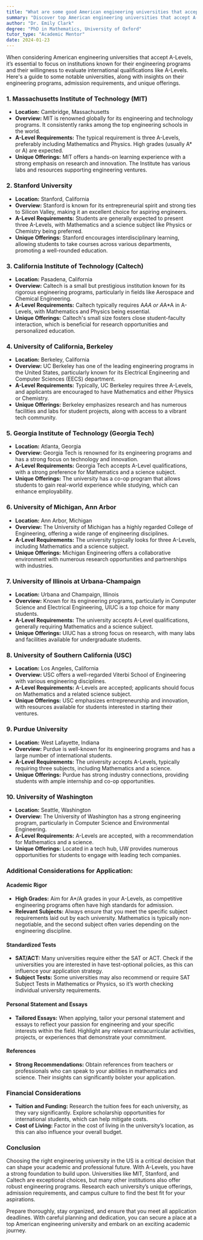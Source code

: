 ```yaml
---
title: "What are some good American engineering universities that accept A-levels?"
summary: "Discover top American engineering universities that accept A-Levels, including MIT, and learn their admission requirements and program highlights."
author: "Dr. Emily Clark"
degree: "PhD in Mathematics, University of Oxford"
tutor_type: "Academic Mentor"
date: 2024-01-23
---
```


When considering American engineering universities that accept A-Levels, it’s essential to focus on institutions known for their engineering programs and their willingness to evaluate international qualifications like A-Levels. Here's a guide to some notable universities, along with insights on their engineering programs, admission requirements, and unique offerings.

### 1. **Massachusetts Institute of Technology (MIT)**
- **Location:** Cambridge, Massachusetts
- **Overview:** MIT is renowned globally for its engineering and technology programs. It consistently ranks among the top engineering schools in the world.
- **A-Level Requirements:** The typical requirement is three A-Levels, preferably including Mathematics and Physics. High grades (usually A* or A) are expected.
- **Unique Offerings:** MIT offers a hands-on learning experience with a strong emphasis on research and innovation. The Institute has various labs and resources supporting engineering ventures.

### 2. **Stanford University**
- **Location:** Stanford, California
- **Overview:** Stanford is known for its entrepreneurial spirit and strong ties to Silicon Valley, making it an excellent choice for aspiring engineers.
- **A-Level Requirements:** Students are generally expected to present three A-Levels, with Mathematics and a science subject like Physics or Chemistry being preferred.
- **Unique Offerings:** Stanford encourages interdisciplinary learning, allowing students to take courses across various departments, promoting a well-rounded education.

### 3. **California Institute of Technology (Caltech)**
- **Location:** Pasadena, California
- **Overview:** Caltech is a small but prestigious institution known for its rigorous engineering programs, particularly in fields like Aerospace and Chemical Engineering.
- **A-Level Requirements:** Caltech typically requires A*AA or A*A*A in A-Levels, with Mathematics and Physics being essential.
- **Unique Offerings:** Caltech's small size fosters close student-faculty interaction, which is beneficial for research opportunities and personalized education.

### 4. **University of California, Berkeley**
- **Location:** Berkeley, California
- **Overview:** UC Berkeley has one of the leading engineering programs in the United States, particularly known for its Electrical Engineering and Computer Sciences (EECS) department.
- **A-Level Requirements:** Typically, UC Berkeley requires three A-Levels, and applicants are encouraged to have Mathematics and either Physics or Chemistry.
- **Unique Offerings:** Berkeley emphasizes research and has numerous facilities and labs for student projects, along with access to a vibrant tech community.

### 5. **Georgia Institute of Technology (Georgia Tech)**
- **Location:** Atlanta, Georgia
- **Overview:** Georgia Tech is renowned for its engineering programs and has a strong focus on technology and innovation.
- **A-Level Requirements:** Georgia Tech accepts A-Level qualifications, with a strong preference for Mathematics and a science subject.
- **Unique Offerings:** The university has a co-op program that allows students to gain real-world experience while studying, which can enhance employability.

### 6. **University of Michigan, Ann Arbor**
- **Location:** Ann Arbor, Michigan
- **Overview:** The University of Michigan has a highly regarded College of Engineering, offering a wide range of engineering disciplines.
- **A-Level Requirements:** The university typically looks for three A-Levels, including Mathematics and a science subject.
- **Unique Offerings:** Michigan Engineering offers a collaborative environment with numerous research opportunities and partnerships with industries.

### 7. **University of Illinois at Urbana-Champaign**
- **Location:** Urbana and Champaign, Illinois
- **Overview:** Known for its engineering programs, particularly in Computer Science and Electrical Engineering, UIUC is a top choice for many students.
- **A-Level Requirements:** The university accepts A-Level qualifications, generally requiring Mathematics and a science subject.
- **Unique Offerings:** UIUC has a strong focus on research, with many labs and facilities available for undergraduate students.

### 8. **University of Southern California (USC)**
- **Location:** Los Angeles, California
- **Overview:** USC offers a well-regarded Viterbi School of Engineering with various engineering disciplines.
- **A-Level Requirements:** A-Levels are accepted; applicants should focus on Mathematics and a related science subject.
- **Unique Offerings:** USC emphasizes entrepreneurship and innovation, with resources available for students interested in starting their ventures.

### 9. **Purdue University**
- **Location:** West Lafayette, Indiana
- **Overview:** Purdue is well-known for its engineering programs and has a large number of international students.
- **A-Level Requirements:** The university accepts A-Levels, typically requiring three subjects, including Mathematics and a science.
- **Unique Offerings:** Purdue has strong industry connections, providing students with ample internship and co-op opportunities.

### 10. **University of Washington**
- **Location:** Seattle, Washington
- **Overview:** The University of Washington has a strong engineering program, particularly in Computer Science and Environmental Engineering.
- **A-Level Requirements:** A-Levels are accepted, with a recommendation for Mathematics and a science.
- **Unique Offerings:** Located in a tech hub, UW provides numerous opportunities for students to engage with leading tech companies.

### Additional Considerations for Application:

#### Academic Rigor
- **High Grades:** Aim for A*/A grades in your A-Levels, as competitive engineering programs often have high standards for admission.
- **Relevant Subjects:** Always ensure that you meet the specific subject requirements laid out by each university. Mathematics is typically non-negotiable, and the second subject often varies depending on the engineering discipline.

#### Standardized Tests
- **SAT/ACT:** Many universities require either the SAT or ACT. Check if the universities you are interested in have test-optional policies, as this can influence your application strategy.
- **Subject Tests:** Some universities may also recommend or require SAT Subject Tests in Mathematics or Physics, so it’s worth checking individual university requirements.

#### Personal Statement and Essays
- **Tailored Essays:** When applying, tailor your personal statement and essays to reflect your passion for engineering and your specific interests within the field. Highlight any relevant extracurricular activities, projects, or experiences that demonstrate your commitment.

#### References
- **Strong Recommendations:** Obtain references from teachers or professionals who can speak to your abilities in mathematics and science. Their insights can significantly bolster your application.

### Financial Considerations
- **Tuition and Funding:** Research the tuition fees for each university, as they vary significantly. Explore scholarship opportunities for international students, which can help mitigate costs.
- **Cost of Living:** Factor in the cost of living in the university’s location, as this can also influence your overall budget.

### Conclusion
Choosing the right engineering university in the US is a critical decision that can shape your academic and professional future. With A-Levels, you have a strong foundation to build upon. Universities like MIT, Stanford, and Caltech are exceptional choices, but many other institutions also offer robust engineering programs. Research each university’s unique offerings, admission requirements, and campus culture to find the best fit for your aspirations. 

Prepare thoroughly, stay organized, and ensure that you meet all application deadlines. With careful planning and dedication, you can secure a place at a top American engineering university and embark on an exciting academic journey.
    